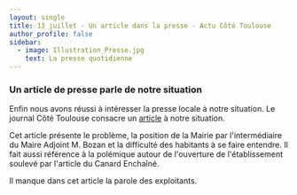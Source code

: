 ```yaml
---
layout: single
title: 13 juillet - Un article dans la presse - Actu Côté Toulouse
author_profile: false
sidebar:
  - image: Illustration_Presse.jpg
    text: La presse quotidienne
---
```


### Un article de presse parle de notre situation

Enfin nous avons réussi à intéresser la presse locale à notre situation. Le journal Côté Toulouse consacre un
[article](http://actu.cotetoulouse.fr/bruit-odeurs-barbecue-nouveau-bar-tapas-la-centrale-polemique-voisins-association-nuisances_40788/)
à notre situation.

Cet article présente le problème, la position de la Mairie par l'intermédiaire du Maire Adjoint M. Bozan et la
difficulté des habitants à se faire entendre. Il fait aussi référence à la polémique autour de l'ouverture de
l'établissement soulevé par l'article du Canard Enchaîné.

Il manque dans cet article la parole des exploitants.
